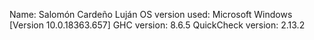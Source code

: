Name: Salomón Cardeño Luján
OS version used: Microsoft Windows [Version 10.0.18363.657]
GHC version: 8.6.5
QuickCheck version: 2.13.2
